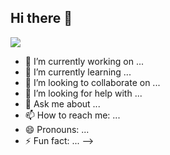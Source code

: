 ## Hi there 👋
![](http://github-profile-summary-cards.vercel.app/api/cards/profile-details?username=jlu005807&theme=tokyonight) 


- 🔭 I’m currently working on ...
- 🌱 I’m currently learning ...
- 👯 I’m looking to collaborate on ...
- 🤔 I’m looking for help with ...
- 💬 Ask me about ...
- 📫 How to reach me: ...
- 😄 Pronouns: ...
- ⚡ Fun fact: ...
-->
